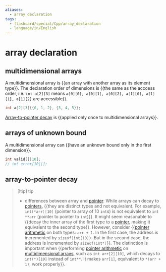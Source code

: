 ```yaml
---
aliases:
  - array declaration
tags:
  - flashcard/special/Cpp/array_declaration
  - language/in/English
---
```


# array declaration

## multidimensional arrays

A multidimensional array is {{an array with another array as its element type}}. The declaration order of dimensions is {{the same as the acccess order, i.e. `int a[2][3]` means `a[0][0], a[0][1], a[0][2], a[1][0], a[1][1], a[1][2]` are accessible}}.

```Cpp
int a[2][3]{{0, 1, 2}, {3, 4, 5}};
```

[Array-to-pointer decay](#array-to-pointer%20decay) is {{applied only once to multidimensional arrays}}.

## arrays of unknown bound

A multidimensional array can {{have an unknown bound only in the first dimension}}.

```Cpp
int valid[][10];
// int error[10][];
```

## array-to-pointer decay

> [!tip] tip
>
> - differences between array and [pointer](pointer%20declaration.md): While arrays can decay to [pointers](pointer%20declaration.md), {{they are distinct types and not equivalent. For example, `int(*arr)[10]` (pointer to array of 10 `int`s) is not equivalent to `int **arr` (pointer to pointer to `int`)}}. It might seem reasonable to {{decay the inner array of the first type to a [pointer](pointer%20declaration.md), making it equivalent to the second type}}. However, consider {{[pointer arithmetic](../../general/pointer%20arithmetic.md) on both types: `arr + 1`. In the first case, the address is incremented by `sizeof(int[10])`. But in the second case, the address is incremented by `sizeof(int*)`}}. The distinction is important when {{performing [pointer arithmetic](../../general/pointer%20arithmetic.md) on [multidimensional arrays](#multidimensional%20arrays), such as `int arr[2][10]`, which decays to `int(*)[10]` instead of `int**`. It makes `arr[1]`, equivalent to `*(arr + 1)`, work properly}}.
